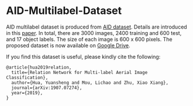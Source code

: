 # AID-Multilabel-Dataset

AID multilabel dataset is produced from [AID dataset](https://captain-whu.github.io/AID/). Details are introduced in this [paper](https://arxiv.org/pdf/1807.11245.pdf). In total, there are 3000 images, 2400 training and 600 test, and 17 object labels. The size of each image is 600 x 600 pixels. The proposed dataset is now available on [Google Drive](https://drive.google.com/open?id=1he18p2yNI6IjW_cuT2lRs545pQAG7usZ).

If you find this dataset is useful, please kindly cite the following:
```
@article{hua2019relation,
  title={Relation Network for Multi-label Aerial Image Classification},
  author={Hua, Yuansheng and Mou, Lichao and Zhu, Xiao Xiang},
  journal={arXiv:1907.07274},
  year={2019},
}
```
